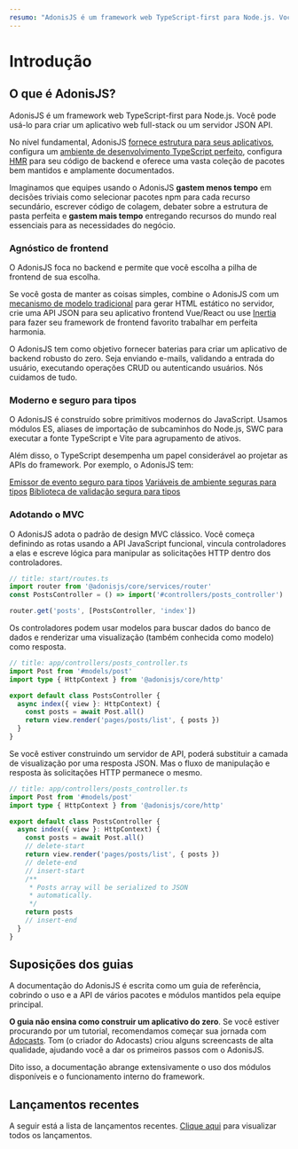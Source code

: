 ```yaml
---
resumo: "AdonisJS é um framework web TypeScript-first para Node.js. Você pode usá-lo para criar um aplicativo web full-stack ou um servidor JSON API."
---
```


# Introdução

## O que é AdonisJS?

AdonisJS é um framework web TypeScript-first para Node.js. Você pode usá-lo para criar um aplicativo web full-stack ou um servidor JSON API.

No nível fundamental, AdonisJS [fornece estrutura para seus aplicativos](../getting_started/folder_structure.md), configura um [ambiente de desenvolvimento TypeScript perfeito](../concepts/typescript_build_process.md), configura [HMR](../concepts/hmr.md) para seu código de backend e oferece uma vasta coleção de pacotes bem mantidos e amplamente documentados.

Imaginamos que equipes usando o AdonisJS **gastem menos tempo** em decisões triviais como selecionar pacotes npm para cada recurso secundário, escrever código de colagem, debater sobre a estrutura de pasta perfeita e **gastem mais tempo** entregando recursos do mundo real essenciais para as necessidades do negócio.

### Agnóstico de frontend

O AdonisJS foca no backend e permite que você escolha a pilha de frontend de sua escolha.

Se você gosta de manter as coisas simples, combine o AdonisJS com um [mecanismo de modelo tradicional](../views-and-templates/introduction.md) para gerar HTML estático no servidor, crie uma API JSON para seu aplicativo frontend Vue/React ou use [Inertia](../views-and-templates/inertia.md) para fazer seu framework de frontend favorito trabalhar em perfeita harmonia.

O AdonisJS tem como objetivo fornecer baterias para criar um aplicativo de backend robusto do zero. Seja enviando e-mails, validando a entrada do usuário, executando operações CRUD ou autenticando usuários. Nós cuidamos de tudo.

### Moderno e seguro para tipos

O AdonisJS é construído sobre primitivos modernos do JavaScript. Usamos módulos ES, aliases de importação de subcaminhos do Node.js, SWC para executar a fonte TypeScript e Vite para agrupamento de ativos.

Além disso, o TypeScript desempenha um papel considerável ao projetar as APIs do framework. Por exemplo, o AdonisJS tem:

[Emissor de evento seguro para tipos](../digging_deeper/emitter.md#making-events-type-safe)
[Variáveis ​​de ambiente seguras para tipos](../getting_started/environment_variables.md)
[Biblioteca de validação segura para tipos](../basics/validation.md)

### Adotando o MVC

O AdonisJS adota o padrão de design MVC clássico. Você começa definindo as rotas usando a API JavaScript funcional, vincula controladores a elas e escreve lógica para manipular as solicitações HTTP dentro dos controladores.

```ts
// title: start/routes.ts
import router from '@adonisjs/core/services/router'
const PostsController = () => import('#controllers/posts_controller')

router.get('posts', [PostsController, 'index'])
```

Os controladores podem usar modelos para buscar dados do banco de dados e renderizar uma visualização (também conhecida como modelo) como resposta.

```ts
// title: app/controllers/posts_controller.ts
import Post from '#models/post'
import type { HttpContext } from '@adonisjs/core/http'

export default class PostsController {
  async index({ view }: HttpContext) {
    const posts = await Post.all()
    return view.render('pages/posts/list', { posts })
  }
}
```

Se você estiver construindo um servidor de API, poderá substituir a camada de visualização por uma resposta JSON. Mas o fluxo de manipulação e resposta às solicitações HTTP permanece o mesmo.

```ts
// title: app/controllers/posts_controller.ts
import Post from '#models/post'
import type { HttpContext } from '@adonisjs/core/http'

export default class PostsController {
  async index({ view }: HttpContext) {
    const posts = await Post.all()
    // delete-start
    return view.render('pages/posts/list', { posts })
    // delete-end
    // insert-start
    /**
     * Posts array will be serialized to JSON
     * automatically.
     */
    return posts
    // insert-end
  }
}
```

## Suposições dos guias

A documentação do AdonisJS é escrita como um guia de referência, cobrindo o uso e a API de vários pacotes e módulos mantidos pela equipe principal.

**O guia não ensina como construir um aplicativo do zero**. Se você estiver procurando por um tutorial, recomendamos começar sua jornada com [Adocasts](https://adocasts.com/). Tom (o criador do Adocasts) criou alguns screencasts de alta qualidade, ajudando você a dar os primeiros passos com o AdonisJS.

Dito isso, a documentação abrange extensivamente o uso dos módulos disponíveis e o funcionamento interno do framework.

## Lançamentos recentes
A seguir está a lista de lançamentos recentes. [Clique aqui](./releases.md) para visualizar todos os lançamentos.
